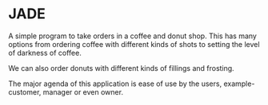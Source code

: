 # JADE
A simple program to take orders in a coffee and donut shop. This has many options from ordering coffee with different kinds of shots to setting the level of darkness of coffee. 

We can also order donuts with different kinds of fillings and frosting. 

The major agenda of this application is ease of use by the users, example- customer, manager or even owner. 
